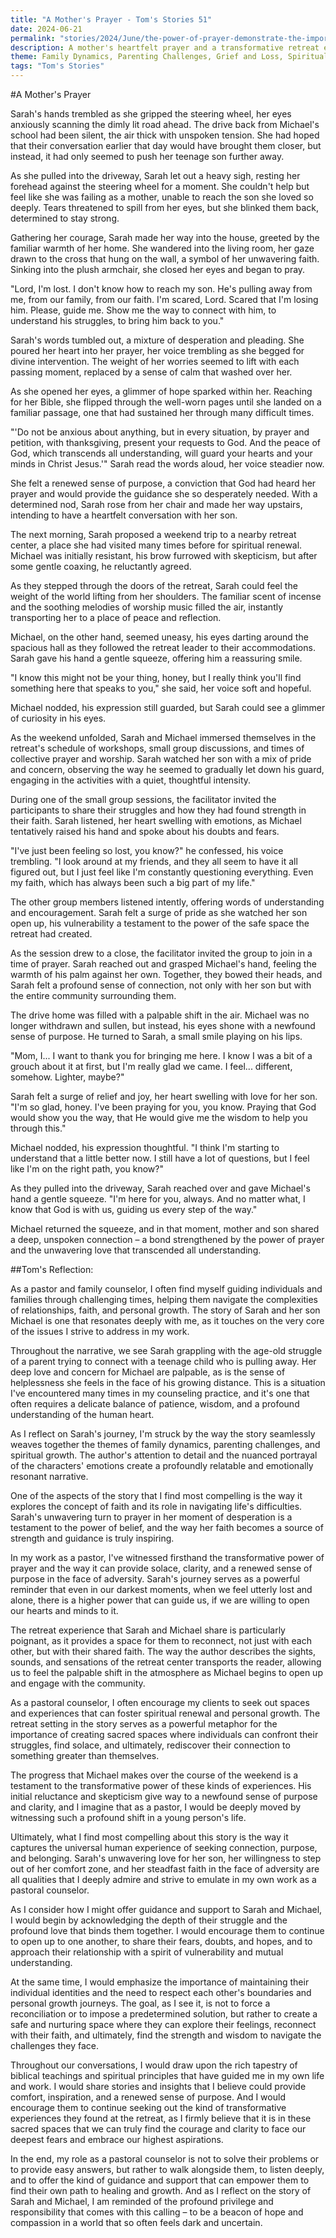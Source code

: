 ```yaml
---
title: "A Mother's Prayer - Tom's Stories 51"
date: 2024-06-21
permalink: "stories/2024/June/the-power-of-prayer-demonstrate-the-importance-and-power-of-prayer/"
description: A mother's heartfelt prayer and a transformative retreat experience help a struggling teenage son reconnect with his faith and his family in this poignant story about the power of love, faith, and understanding.
theme: Family Dynamics, Parenting Challenges, Grief and Loss, Spiritual Growth, Pastoral Guidance
tags: "Tom's Stories"
---
```

#A Mother's Prayer

Sarah's hands trembled as she gripped the steering wheel, her eyes anxiously scanning the dimly lit road ahead. The drive back from Michael's school had been silent, the air thick with unspoken tension. She had hoped that their conversation earlier that day would have brought them closer, but instead, it had only seemed to push her teenage son further away.

As she pulled into the driveway, Sarah let out a heavy sigh, resting her forehead against the steering wheel for a moment. She couldn't help but feel like she was failing as a mother, unable to reach the son she loved so deeply. Tears threatened to spill from her eyes, but she blinked them back, determined to stay strong.

Gathering her courage, Sarah made her way into the house, greeted by the familiar warmth of her home. She wandered into the living room, her gaze drawn to the cross that hung on the wall, a symbol of her unwavering faith. Sinking into the plush armchair, she closed her eyes and began to pray.

"Lord, I'm lost. I don't know how to reach my son. He's pulling away from me, from our family, from our faith. I'm scared, Lord. Scared that I'm losing him. Please, guide me. Show me the way to connect with him, to understand his struggles, to bring him back to you."

Sarah's words tumbled out, a mixture of desperation and pleading. She poured her heart into her prayer, her voice trembling as she begged for divine intervention. The weight of her worries seemed to lift with each passing moment, replaced by a sense of calm that washed over her.

As she opened her eyes, a glimmer of hope sparked within her. Reaching for her Bible, she flipped through the well-worn pages until she landed on a familiar passage, one that had sustained her through many difficult times.

"'Do not be anxious about anything, but in every situation, by prayer and petition, with thanksgiving, present your requests to God. And the peace of God, which transcends all understanding, will guard your hearts and your minds in Christ Jesus.'" Sarah read the words aloud, her voice steadier now.

She felt a renewed sense of purpose, a conviction that God had heard her prayer and would provide the guidance she so desperately needed. With a determined nod, Sarah rose from her chair and made her way upstairs, intending to have a heartfelt conversation with her son.

The next morning, Sarah proposed a weekend trip to a nearby retreat center, a place she had visited many times before for spiritual renewal. Michael was initially resistant, his brow furrowed with skepticism, but after some gentle coaxing, he reluctantly agreed.

As they stepped through the doors of the retreat, Sarah could feel the weight of the world lifting from her shoulders. The familiar scent of incense and the soothing melodies of worship music filled the air, instantly transporting her to a place of peace and reflection.

Michael, on the other hand, seemed uneasy, his eyes darting around the spacious hall as they followed the retreat leader to their accommodations. Sarah gave his hand a gentle squeeze, offering him a reassuring smile.

"I know this might not be your thing, honey, but I really think you'll find something here that speaks to you," she said, her voice soft and hopeful.

Michael nodded, his expression still guarded, but Sarah could see a glimmer of curiosity in his eyes.

As the weekend unfolded, Sarah and Michael immersed themselves in the retreat's schedule of workshops, small group discussions, and times of collective prayer and worship. Sarah watched her son with a mix of pride and concern, observing the way he seemed to gradually let down his guard, engaging in the activities with a quiet, thoughtful intensity.

During one of the small group sessions, the facilitator invited the participants to share their struggles and how they had found strength in their faith. Sarah listened, her heart swelling with emotions, as Michael tentatively raised his hand and spoke about his doubts and fears.

"I've just been feeling so lost, you know?" he confessed, his voice trembling. "I look around at my friends, and they all seem to have it all figured out, but I just feel like I'm constantly questioning everything. Even my faith, which has always been such a big part of my life."

The other group members listened intently, offering words of understanding and encouragement. Sarah felt a surge of pride as she watched her son open up, his vulnerability a testament to the power of the safe space the retreat had created.

As the session drew to a close, the facilitator invited the group to join in a time of prayer. Sarah reached out and grasped Michael's hand, feeling the warmth of his palm against her own. Together, they bowed their heads, and Sarah felt a profound sense of connection, not only with her son but with the entire community surrounding them.

The drive home was filled with a palpable shift in the air. Michael was no longer withdrawn and sullen, but instead, his eyes shone with a newfound sense of purpose. He turned to Sarah, a small smile playing on his lips.

"Mom, I... I want to thank you for bringing me here. I know I was a bit of a grouch about it at first, but I'm really glad we came. I feel... different, somehow. Lighter, maybe?"

Sarah felt a surge of relief and joy, her heart swelling with love for her son. "I'm so glad, honey. I've been praying for you, you know. Praying that God would show you the way, that He would give me the wisdom to help you through this."

Michael nodded, his expression thoughtful. "I think I'm starting to understand that a little better now. I still have a lot of questions, but I feel like I'm on the right path, you know?"

As they pulled into the driveway, Sarah reached over and gave Michael's hand a gentle squeeze. "I'm here for you, always. And no matter what, I know that God is with us, guiding us every step of the way."

Michael returned the squeeze, and in that moment, mother and son shared a deep, unspoken connection – a bond strengthened by the power of prayer and the unwavering love that transcended all understanding.

##Tom's Reflection: 

As a pastor and family counselor, I often find myself guiding individuals and families through challenging times, helping them navigate the complexities of relationships, faith, and personal growth. The story of Sarah and her son Michael is one that resonates deeply with me, as it touches on the very core of the issues I strive to address in my work.

Throughout the narrative, we see Sarah grappling with the age-old struggle of a parent trying to connect with a teenage child who is pulling away. Her deep love and concern for Michael are palpable, as is the sense of helplessness she feels in the face of his growing distance. This is a situation I've encountered many times in my counseling practice, and it's one that often requires a delicate balance of patience, wisdom, and a profound understanding of the human heart.

As I reflect on Sarah's journey, I'm struck by the way the story seamlessly weaves together the themes of family dynamics, parenting challenges, and spiritual growth. The author's attention to detail and the nuanced portrayal of the characters' emotions create a profoundly relatable and emotionally resonant narrative.

One of the aspects of the story that I find most compelling is the way it explores the concept of faith and its role in navigating life's difficulties. Sarah's unwavering turn to prayer in her moment of desperation is a testament to the power of belief, and the way her faith becomes a source of strength and guidance is truly inspiring.

In my work as a pastor, I've witnessed firsthand the transformative power of prayer and the way it can provide solace, clarity, and a renewed sense of purpose in the face of adversity. Sarah's journey serves as a powerful reminder that even in our darkest moments, when we feel utterly lost and alone, there is a higher power that can guide us, if we are willing to open our hearts and minds to it.

The retreat experience that Sarah and Michael share is particularly poignant, as it provides a space for them to reconnect, not just with each other, but with their shared faith. The way the author describes the sights, sounds, and sensations of the retreat center transports the reader, allowing us to feel the palpable shift in the atmosphere as Michael begins to open up and engage with the community.

As a pastoral counselor, I often encourage my clients to seek out spaces and experiences that can foster spiritual renewal and personal growth. The retreat setting in the story serves as a powerful metaphor for the importance of creating sacred spaces where individuals can confront their struggles, find solace, and ultimately, rediscover their connection to something greater than themselves.

The progress that Michael makes over the course of the weekend is a testament to the transformative power of these kinds of experiences. His initial reluctance and skepticism give way to a newfound sense of purpose and clarity, and I imagine that as a pastor, I would be deeply moved by witnessing such a profound shift in a young person's life.

Ultimately, what I find most compelling about this story is the way it captures the universal human experience of seeking connection, purpose, and belonging. Sarah's unwavering love for her son, her willingness to step out of her comfort zone, and her steadfast faith in the face of adversity are all qualities that I deeply admire and strive to emulate in my own work as a pastoral counselor.

As I consider how I might offer guidance and support to Sarah and Michael, I would begin by acknowledging the depth of their struggle and the profound love that binds them together. I would encourage them to continue to open up to one another, to share their fears, doubts, and hopes, and to approach their relationship with a spirit of vulnerability and mutual understanding.

At the same time, I would emphasize the importance of maintaining their individual identities and the need to respect each other's boundaries and personal growth journeys. The goal, as I see it, is not to force a reconciliation or to impose a predetermined solution, but rather to create a safe and nurturing space where they can explore their feelings, reconnect with their faith, and ultimately, find the strength and wisdom to navigate the challenges they face.

Throughout our conversations, I would draw upon the rich tapestry of biblical teachings and spiritual principles that have guided me in my own life and work. I would share stories and insights that I believe could provide comfort, inspiration, and a renewed sense of purpose. And I would encourage them to continue seeking out the kind of transformative experiences they found at the retreat, as I firmly believe that it is in these sacred spaces that we can truly find the courage and clarity to face our deepest fears and embrace our highest aspirations.

In the end, my role as a pastoral counselor is not to solve their problems or to provide easy answers, but rather to walk alongside them, to listen deeply, and to offer the kind of guidance and support that can empower them to find their own path to healing and growth. And as I reflect on the story of Sarah and Michael, I am reminded of the profound privilege and responsibility that comes with this calling – to be a beacon of hope and compassion in a world that so often feels dark and uncertain.

